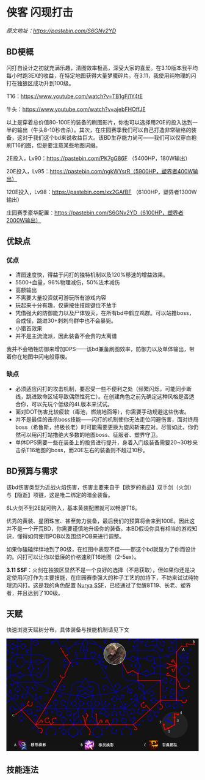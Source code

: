 # 侠客 闪现打击

*原文地址：https://pastebin.com/S6GNv2YD*

## BD梗概

闪打自设计之初就充满乐趣，清图效率极高，深受大家的喜爱。在3.10版本我平均每小时跑3EX的收益，在特定地图获得大量梦魇碎片。在3.11，我使用纯物理的闪打在独狼区成功升到100级。

T16：https://www.youtube.com/watch?v=TB1gFj1Y4tE

牛头：https://www.youtube.com/watch?v=ajebFHOffJE

以上是穿着总价值80-100E的装备的刷图影片，你也可以选择用20E的投入达到一半的输出（牛头8-10秒击杀）。其次，在庄园赛季我们可以自己打造非常破格的装备，这对于我们这个bd来说收益巨大。该BD生存能力尚可——我们可以仅穿白袍刷T16的图，但是要注意某些地图词缀。

2E投入，Lv90：https://pastebin.com/PK7gG86F （5400HP，180W输出）

20E投入，Lv95：https://pastebin.com/ngkWYsrR（5900HP，塑界者400W输出）

120E投入，Lv98：https://pastebin.com/xx2GAfBF （6100HP，塑界者1300W输出）

庄园赛季豪华配置：https://pastebin.com/S6GNv2YD（6100HP，塑界者2000W输出）



## 优缺点

### 优点

- 清图速度快，得益于闪打的独特机制以及120%移速的增益效果。
- 5500+血量，96%物理减伤，50%法术减伤
- 高额输出
- 不需要大量投资就可游玩所有游戏内容
- 玩起来十分有趣，仅需按住技能键位不放手
- 凭借强大的防御能力以及尸体毁灭，在所有bd中鹤立鸡群。可以站撸boss，合成怪，跳进30+刺刺鸟群中也不会暴毙。
- 小猎首效果
- 并不是主流流派，因此装备不会贵的太离谱

我并不会牺牲防御来增加DPS——该bd兼备刷图效率，防御力以及单体输出，带着你在地图中闪电般穿梭。



### 缺点

- 必须适应闪打的攻击机制，要忍受一些不便利之处（频繁闪烁，可能同步断线，跳进致命区域导致偶然性死亡）。在创建角色之前先确定这种风格是否适合你，可以先玩个低级的4L版本来试试。
- 面对DOT伤害比较疲软（毒池，燃烧地面等），你需要手动规避这些伤害。
- 并不是最佳的击杀boss技能——闪打的机制使你无法走位闪避伤害，面对终局boss（希鲁斯，终极长老）时可能需要更换为旋风斩来应对。尽管如此，你仍然可以用闪打站撸绝大多数的地图boss、征服者、塑界守卫。
- 单体DPS需要一些在装备上的投资进行提升，身着入门级装备需要20~30秒来击杀T16地图的boss，而20E左右的装备则不超过10秒。



## BD预算与需求

该bd伤害类型为近战火焰伤害，伤害主要来自于【欧罗的贡品】双手剑（火剑）与【隐逝】项链，这是唯二绑定的暗金装备。

6L火剑不到2E就可购入，基本黄装配置就可以畅游T16。

优秀的黄装、星团珠宝、甚至势力装备，最后我们的预算将会来到100E。因此这并不是一个开荒BD，你需要谨慎地升级你的装备。本BD假设你具有相当的游戏知识，懂得如何使用POB以及围绕POB来进行调整。

如果你磕磕绊绊地到了90级，在红图中表现不佳——那这个bd就是为了你而设计的。闪打可以让你以低廉的价格速刷T16地图（2-5ex）。

**3.11 SSF**：火剑在独狼区显然不是一个良好的选择（不易获取），但如果你还是决定使用闪打作为主要技能，在庄园赛季强大的种子工艺的加持下，不妨来试试纯物理流闪打。这是我的角色配置 [Nurya SSF](https://www.pathofexile.com/account/view-profile/Heinarc/characters?characterName=Nurya_SSF)，已经通过了觉醒8T19、长老、塑界者，并且达到了100级。



## 天赋

快速浏览天赋树分布，具体装备与技能机制请见下文

![](pic/tree.png)

## 技能连法